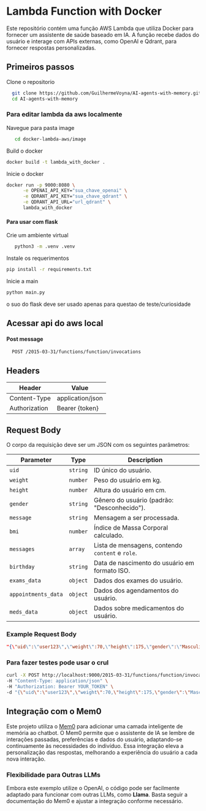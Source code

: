 # Lambda Function with Docker

Este repositório contém uma função AWS Lambda que utiliza Docker para fornecer um assistente de saúde baseado em IA. A função recebe dados do usuário e interage com APIs externas, como OpenAI e Qdrant, para fornecer respostas personalizadas.
## Primeiros passos

Clone o repositorio
```bash
  git clone https://github.com/GuilhermeVoyna/AI-agents-with-memory.git;
  cd AI-agents-with-memory
```
### Para editar lambda da aws localmente
Navegue para pasta image
```bash
   cd docker-lambda-aws/image
```
Build o docker
```bash
docker build -t lambda_with_docker . 
```
Inicie o docker
```bash
docker run -p 9000:8080 \
      -e OPENAI_API_KEY="sua_chave_openai" \
      -e QDRANT_API_KEY="sua_chave_qdrant" \
      -e QDRANT_API_URL="url_qdrant" \
      lambda_with_docker
```

#### Para usar com flask
Crie um ambiente virtual
```bash
   python3 -m .venv .venv
```
Instale os requerimentos
```bash
pip install -r requirements.txt
```
Inicie a main
```bash
python main.py
```
o suo do flask deve ser usado apenas para questao de teste/curiosidade
## Acessar api do aws local

#### Post message

```http
  POST /2015-03-31/functions/function/invocations
```
## Headers

| Header        | Value                          |
|---------------|--------------------------------|
| Content-Type  | application/json               |
| Authorization | Bearer {token}                |

## Request Body

O corpo da requisição deve ser um JSON com os seguintes parâmetros:

| Parameter           | Type      | Description                                         |
|---------------------|-----------|-----------------------------------------------------|
| `uid`               | `string`  | ID único do usuário.                               |
| `weight`            | `number`  | Peso do usuário em kg.                             |
| `height`            | `number`  | Altura do usuário em cm.                           |
| `gender`            | `string`  | Gênero do usuário (padrão: "Desconhecido").       |
| `message`           | `string`  | Mensagem a ser processada.                         |
| `bmi`               | `number`  | Índice de Massa Corporal calculado.               |
| `messages`          | `array`   | Lista de mensagens, contendo `content` e `role`.  |
| `birthday`          | `string`  | Data de nascimento do usuário em formato ISO.      |
| `exams_data`       | `object`  | Dados dos exames do usuário.                        |
| `appointments_data` | `object`  | Dados dos agendamentos do usuário.                 |
| `meds_data`        | `object`  | Dados sobre medicamentos do usuário.               |

### Example Request Body

```json
"{\"uid\":\"user123\",\"weight\":70,\"height\":175,\"gender\":\"Masculino\",\"message\":\"Como posso melhorar minha dieta?\",\"bmi\":22.86,\"messages\":[{\"content\":\"Qual é a sua altura?\",\"role\":\"assistant\"}],\"birthday\":\"1990-01-01T00:00:00.000Z\",\"exams_data\":{},\"appointments_data\":{},\"meds_data\":{}}"
```
### Para fazer testes pode usar o crul
```bash
curl -X POST http://localhost:9000/2015-03-31/functions/function/invocations \
-H "Content-Type: application/json" \
-H "Authorization: Bearer YOUR_TOKEN" \
-d "{\"uid\":\"user123\",\"weight\":70,\"height\":175,\"gender\":\"Masculino\",\"message\":\"Como posso melhorar minha dieta?\",\"bmi\":22.86,\"messages\":[{\"content\":\"Qual é a sua altura?\",\"role\":\"assistant\"}],\"birthday\":\"1990-01-01T00:00:00.000Z\",\"exams_data\":{},\"appointments_data\":{},\"meds_data\":{}}"
```
## Integração com o Mem0

Este projeto utiliza o [Mem0](https://github.com/mem0ai/mem0) para adicionar uma camada inteligente de memória ao chatbot. O Mem0 permite que o assistente de IA se lembre de interações passadas, preferências e dados do usuário, adaptando-se continuamente às necessidades do indivíduo. Essa integração eleva a personalização das respostas, melhorando a experiência do usuário a cada nova interação.

### Flexibilidade para Outras LLMs

Embora este exemplo utilize o OpenAI, o código pode ser facilmente adaptado para funcionar com outras LLMs, como **Llama**. Basta seguir a documentação do Mem0 e ajustar a integração conforme necessário.
